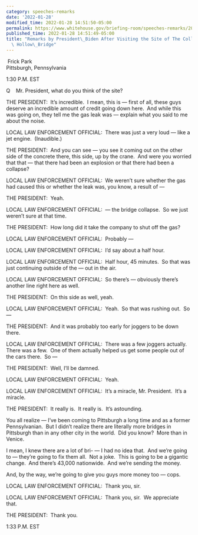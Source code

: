 ```yaml
---
category: speeches-remarks
date: '2022-01-28'
modified_time: 2022-01-28 14:51:50-05:00
permalink: https://www.whitehouse.gov/briefing-room/speeches-remarks/2022/01/28/remarks-by-president-biden-after-visiting-the-site-of-the-collapsed-fern-hollow-bridge/
published_time: 2022-01-28 14:51:49-05:00
title: "Remarks by President\_Biden After Visiting the Site of The Collapsed Fern\
  \ Hollow\_Bridge"
---
```

 
 Frick Park  
Pittsburgh, Pennsylvania

1:30 P.M. EST

Q    Mr. President, what do you think of the site?  
  
THE PRESIDENT:  It’s incredible.  I mean, this is — first of all, these
guys deserve an incredible amount of credit going down here.  And while
this was going on, they tell me the gas leak was — explain what you said
to me about the noise.  
  
LOCAL LAW ENFORCEMENT OFFICIAL:  There was just a very loud — like a jet
engine.  (Inaudible.)  
  
THE PRESIDENT:  And you can see — you see it coming out on the other
side of the concrete there, this side, up by the crane.  And were you
worried that that — that there had been an explosion or that there had
been a collapse?  
  
LOCAL LAW ENFORCEMENT OFFICIAL:  We weren’t sure whether the gas had
caused this or whether the leak was, you know, a result of —  
  
THE PRESIDENT:  Yeah.  
  
LOCAL LAW ENFORCEMENT OFFICIAL:  — the bridge collapse.  So we just
weren’t sure at that time.  
  
THE PRESIDENT:  How long did it take the company to shut off the gas?  
  
LOCAL LAW ENFORCEMENT OFFICIAL:  Probably —  
  
LOCAL LAW ENFORCEMENT OFFICIAL:  I’d say about a half hour.  
  
LOCAL LAW ENFORCEMENT OFFICIAL:  Half hour, 45 minutes.  So that was
just continuing outside of the — out in the air.  
  
LOCAL LAW ENFORCEMENT OFFICIAL:  So there’s — obviously there’s another
line right here as well.  
  
THE PRESIDENT:  On this side as well, yeah.  
  
LOCAL LAW ENFORCEMENT OFFICIAL:  Yeah.  So that was rushing out.  So —  
  
THE PRESIDENT:  And it was probably too early for joggers to be down
there.  
  
LOCAL LAW ENFORCEMENT OFFICIAL:  There was a few joggers actually. 
There was a few.  One of them actually helped us get some people out of
the cars there.  So —  
  
THE PRESIDENT:  Well, I’ll be damned.   
  
LOCAL LAW ENFORCEMENT OFFICIAL:  Yeah.  
  
LOCAL LAW ENFORCEMENT OFFICIAL:  It’s a miracle, Mr. President.  It’s a
miracle.  
  
THE PRESIDENT:  It really is.  It really is.  It’s astounding.

You all realize — I’ve been coming to Pittsburgh a long time and as a
former Pennsylvanian.  But I didn’t realize there are literally more
bridges in Pittsburgh than in any other city in the world.  Did you
know?  More than in Venice.

I mean, I knew there are a lot of bri- — I had no idea that.  And we’re
going to — they’re going to fix them all.  Not a joke.  This is going to
be a gigantic change.  And there’s 43,000 nationwide.  And we’re sending
the money.

And, by the way, we’re going to give you guys more money too — cops.   
  
LOCAL LAW ENFORCEMENT OFFICIAL:  Thank you, sir.  
  
LOCAL LAW ENFORCEMENT OFFICIAL:  Thank you, sir.  We appreciate that.   
  
THE PRESIDENT:  Thank you.

1:33 P.M. EST
